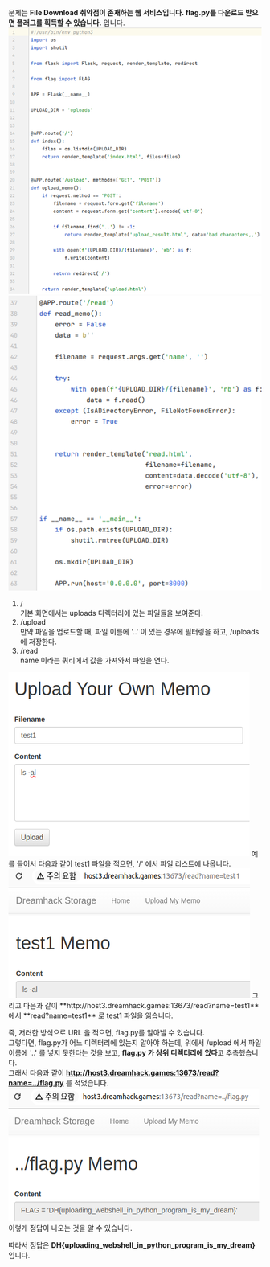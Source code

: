문제는 **File Download 취약점이 존재하는 웹 서비스입니다. flag.py를 다운로드 받으면 플래그를 획득할 수 있습니다.** 입니다.  
<img src="1.jpg"> <img src="2.jpg">  
1. /  
기본 화면에서는 uploads 디렉터리에 있는 파일들을 보여준다.  
2. /upload  
만약 파일을 업로드할 때, 파일 이름에 '..' 이 있는 경우에 필터링을 하고, /uploads 에 저장한다.
3. /read  
name 이라는 쿼리에서 값을 가져와서 파일을 연다.
<img src="3.jpg">
예를 들어서 다음과 같이 test1 파일을 적으면, '/' 에서 파일 리스트에 나옵니다.
<img src="4.jpg">
그리고 다음과 같이 **http://host3.dreamhack.games:13673/read?name=test1** 에서 **read?name=test1** 로 test1 파일을 읽습니다.

즉, 저러한 방식으로 URL 을 적으면, flag.py를 알아낼 수 있습니다.  
그렇다면, flag.py가 어느 디렉터리에 있는지 알아야 하는데, 위에서 /upload 에서 파일 이름에 '..' 를 넣지 못한다는 것을 보고, **flag.py 가 상위 디렉터리에 있다**고 추측했습니다.  
그래서 다음과 같이 **http://host3.dreamhack.games:13673/read?name=../flag.py** 를 적었습니다.  
<img src="5.jpg">  
이렇게 정답이 나오는 것을 알 수 있습니다.  

따라서 정답은 **DH{uploading_webshell_in_python_program_is_my_dream}** 입니다.  

